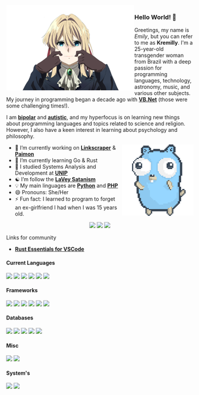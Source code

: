 <img align="left" height="230px" src="violet-sprite.png" alt="Profile picture" />
<h3>Hello World! 👋</h3>

Greetings, my name is *Emily*, but you can refer to me as **Kremilly**. I'm a 25-year-old transgender woman from Brazil with a deep passion for programming languages, technology, astronomy, music, and various other subjects. My journey in programming began a decade ago with [**VB.Net**](https://en.wikipedia.org/wiki/Visual_Basic_(.NET)) (those were some challenging times!).

I am [**bipolar**](https://en.wikipedia.org/wiki/Bipolar_disorder) and [**autistic**](https://en.wikipedia.org/wiki/Autism_spectrum), and my hyperfocus is on learning new things about programming languages and topics related to science and religion. However, I also have a keen interest in learning about psychology and philosophy.

<img align="right" src="dancing-gopher.gif" />

- 🔭 I’m currently working on [**Linkscraper**](https://github.com/Kremilly/linkscraper) & [**Paimon**](https://github.com/Kremilly/Paimon)
- 🌱 I’m currently learning Go & Rust
- 🏫 I studied Systems Analysis and Development at [**UNIP**](http://www.unip.br)
- ☯️ I’m follow the [**LaVey Satanism**](https://en.wikipedia.org/wiki/LaVeyan_Satanism)
- 💡 My main linguages are [**Python**](https://python.org) and [**PHP**](https://php.net)
- 😄 Pronouns: She/Her
- ⚡ Fun fact: I learned to program to forget an ex-girlfriend I had when I was 15 years old.

<div align='center'>
  <a href='https://dev.to/kremilly'><img src='https://img.shields.io/badge/dev.to-0A0A0A?style=for-the-badge&logo=dev.to&logoColor=white' /></a>
  <a href='https://twitter.com/emicosi'><img src='https://img.shields.io/badge/Twitter-%231DA1F2.svg?style=for-the-badge&logo=Twitter&logoColor=white' /></a>
  <a href='https://instagram.com/hikremilly'><img src='https://img.shields.io/badge/Instagram-%23E4405F.svg?style=for-the-badge&logo=Instagram&logoColor=white' /></a>
</div>

Links for community

* [**Rust Essentials for VSCode**](https://github.com/kremilly/rust-vscode-extensions)

<!--<img align="right" src="https://github-readme-stats.vercel.app/api/top-langs/?username=kremilly&layout=donut&theme=transparent&hide_border=true&hide=css" />-->

#### Current Languages

<div align="left";>
  <a href="https://php.net"><img src="https://img.shields.io/badge/php-%23777BB4.svg?style=for-the-badge&logo=php&logoColor=white" /></a>
  <a href="https://developer.mozilla.org/en-US/docs/Web/JavaScript"><img src="https://img.shields.io/badge/javascript-%23323330.svg?style=for-the-badge&logo=javascript&logoColor=%23F7DF1E" /></a>
  <a href="https://www.python.org"><img src="https://img.shields.io/badge/python-3670A0?style=for-the-badge&logo=python&logoColor=ffdd54" /></a>
  <a href="https://learn.microsoft.com/pt-br/dotnet/csharp"><img src="https://img.shields.io/badge/c%23-%23239120.svg?style=for-the-badge&logo=c-sharp&logoColor=white" /></a>
  <a href="https://go.dev"><img src="https://img.shields.io/badge/go-%2300ADD8.svg?style=for-the-badge&logo=go&logoColor=white" /></a>
  <a href="https://rust-lang.com"><img src="https://img.shields.io/badge/rust-%23000000.svg?style=for-the-badge&logo=rust&logoColor=white" /><a>
</div>

#### Frameworks

<div align="left";>
  <a href="https://laravel.com"><img src="https://img.shields.io/badge/laravel-%23FF2D20.svg?style=for-the-badge&logo=laravel&logoColor=white" /></a>
  <a href="https://www.electronjs.org"><img src="https://img.shields.io/badge/Electron-191970?style=for-the-badge&logo=Electron&logoColor=white" /></a>
  <a href="https://tauri.app"><img src="https://img.shields.io/badge/tauri-%2324C8DB.svg?style=for-the-badge&logo=tauri&logoColor=%23FFFFFF" /></a>
  <a href="https://vuejs.org" target="_balnk"><img src="https://img.shields.io/badge/vuejs-%2335495e.svg?style=for-the-badge&logo=vuedotjs&logoColor=%234FC08D" /></a>
  <a href="https://tailwindcss.com"><img src="https://img.shields.io/badge/tailwindcss-%2338B2AC.svg?style=for-the-badge&logo=tailwind-css&logoColor=white" /></a>
  <a href="https://getbootstrap.com"><img src="https://img.shields.io/badge/bootstrap-%238511FA.svg?style=for-the-badge&logo=bootstrap&logoColor=white" /></a>
</div>

#### Databases

<div align="left";>
  <a href='https://www.mongodb.com/en-us'><img src='https://img.shields.io/badge/MongoDB-%234ea94b.svg?style=for-the-badge&logo=mongodb&logoColor=white' /></a>
  <a href="https://redis.io"><img src="https://img.shields.io/badge/redis-%23DD0031.svg?style=for-the-badge&logo=redis&logoColor=white" /></a>
  <a href="https://mysql.com"><img src="https://img.shields.io/badge/mysql-%2300f.svg?style=for-the-badge&logo=mysql&logoColor=white" /></a>
  <a href="https://postgresql.org"><img src="https://img.shields.io/badge/postgres-%23316192.svg?style=for-the-badge&logo=postgresql&logoColor=white" /></a>
  <a href="https://www.sqlite.org/index.html"><img src="https://img.shields.io/badge/sqlite-%2307405e.svg?style=for-the-badge&logo=sqlite&logoColor=white" /></a>
</div>

#### Misc

<div align="left";>
  <a href='https://git-scm.com'><img src='https://img.shields.io/badge/git-%23F05033.svg?style=for-the-badge&logo=git&logoColor=white' /></a>
  <a href="https://docker.com"><img src="https://img.shields.io/badge/docker-%230db7ed.svg?style=for-the-badge&logo=docker&logoColor=white" /></a>
</div>

#### System's

<div align="left";>
  <a href="https://www.microsoft.com/en-us/windows"><img src="https://img.shields.io/badge/Windows-0078D6?style=for-the-badge&logo=windows&logoColor=white" /></a>
  <a href="https://ubuntu.com"><img src="https://img.shields.io/badge/Ubuntu-E95420?style=for-the-badge&logo=ubuntu&logoColor=white" /></a>
</div>
